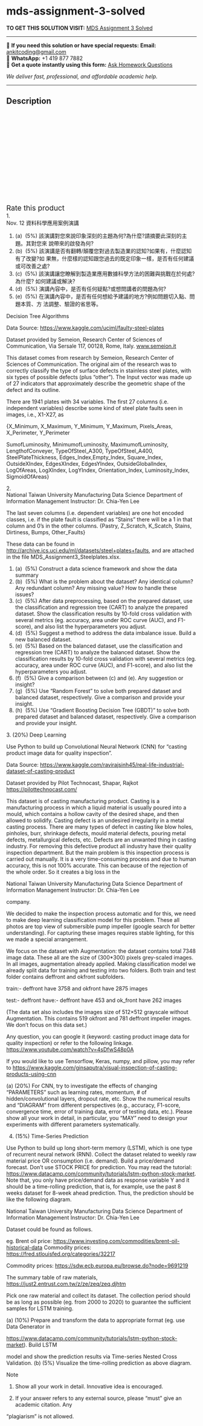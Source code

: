 # mds-assignment-3-solved
**TO GET THIS SOLUTION VISIT:** [MDS Assignment 3 Solved](https://www.ankitcodinghub.com/product/mds-assignment-3-solved/)


---

📩 **If you need this solution or have special requests:** **Email:** ankitcoding@gmail.com  
📱 **WhatsApp:** +1 419 877 7882  
📄 **Get a quote instantly using this form:** [Ask Homework Questions](https://www.ankitcodinghub.com/services/ask-homework-questions/)

*We deliver fast, professional, and affordable academic help.*

---

<h2>Description</h2>



<div class="kk-star-ratings kksr-auto kksr-align-center kksr-valign-top" data-payload="{&quot;align&quot;:&quot;center&quot;,&quot;id&quot;:&quot;99683&quot;,&quot;slug&quot;:&quot;default&quot;,&quot;valign&quot;:&quot;top&quot;,&quot;ignore&quot;:&quot;&quot;,&quot;reference&quot;:&quot;auto&quot;,&quot;class&quot;:&quot;&quot;,&quot;count&quot;:&quot;0&quot;,&quot;legendonly&quot;:&quot;&quot;,&quot;readonly&quot;:&quot;&quot;,&quot;score&quot;:&quot;0&quot;,&quot;starsonly&quot;:&quot;&quot;,&quot;best&quot;:&quot;5&quot;,&quot;gap&quot;:&quot;4&quot;,&quot;greet&quot;:&quot;Rate this product&quot;,&quot;legend&quot;:&quot;0\/5 - (0 votes)&quot;,&quot;size&quot;:&quot;24&quot;,&quot;title&quot;:&quot;MDS Assignment 3 Solved&quot;,&quot;width&quot;:&quot;0&quot;,&quot;_legend&quot;:&quot;{score}\/{best} - ({count} {votes})&quot;,&quot;font_factor&quot;:&quot;1.25&quot;}">

<div class="kksr-stars">

<div class="kksr-stars-inactive">
            <div class="kksr-star" data-star="1" style="padding-right: 4px">


<div class="kksr-icon" style="width: 24px; height: 24px;"></div>
        </div>
            <div class="kksr-star" data-star="2" style="padding-right: 4px">


<div class="kksr-icon" style="width: 24px; height: 24px;"></div>
        </div>
            <div class="kksr-star" data-star="3" style="padding-right: 4px">


<div class="kksr-icon" style="width: 24px; height: 24px;"></div>
        </div>
            <div class="kksr-star" data-star="4" style="padding-right: 4px">


<div class="kksr-icon" style="width: 24px; height: 24px;"></div>
        </div>
            <div class="kksr-star" data-star="5" style="padding-right: 4px">


<div class="kksr-icon" style="width: 24px; height: 24px;"></div>
        </div>
    </div>

<div class="kksr-stars-active" style="width: 0px;">
            <div class="kksr-star" style="padding-right: 4px">


<div class="kksr-icon" style="width: 24px; height: 24px;"></div>
        </div>
            <div class="kksr-star" style="padding-right: 4px">


<div class="kksr-icon" style="width: 24px; height: 24px;"></div>
        </div>
            <div class="kksr-star" style="padding-right: 4px">


<div class="kksr-icon" style="width: 24px; height: 24px;"></div>
        </div>
            <div class="kksr-star" style="padding-right: 4px">


<div class="kksr-icon" style="width: 24px; height: 24px;"></div>
        </div>
            <div class="kksr-star" style="padding-right: 4px">


<div class="kksr-icon" style="width: 24px; height: 24px;"></div>
        </div>
    </div>
</div>


<div class="kksr-legend" style="font-size: 19.2px;">
            <span class="kksr-muted">Rate this product</span>
    </div>
    </div>
<div class="page" title="Page 1">
<div class="layoutArea">
<div class="column">
1.

</div>
<div class="column">
Nov. 12 資料科學應用案例演講

<ol>
<li>(a) &nbsp;(5%) 該演講對您來說印象深刻的主題為何?為什麼?請摘要此深刻的主題。其對您來 說帶來的啟發為何?</li>
<li>(b) &nbsp;(5%) 該演講是否有翻轉/顛覆您對過去製造業的認知?如果有，什麼認知有了改變?如 果無，什麼樣的認知跟您過去的既定印象一樣，是否有任何建議或可改善之處?</li>
<li>(c) &nbsp;(5%) 該演講讓您瞭解到製造業應用數據科學方法的困難與挑戰在於何處?為什麼? 如何建議或解決?</li>
<li>(d) &nbsp;(5%) 演講內容中，是否有任何疑點?或想問講者的問題為何?</li>
<li>(e) &nbsp;(5%) 在演講內容中，是否有任何想給予建議的地方?例如問題切入點、問題本質、方
法調整、驗證的省思等。
</li>
</ol>
Decision Tree Algorithms

Data Source: https://www.kaggle.com/uciml/faulty-steel-plates

Dataset provided by Semeion, Research Center of Sciences of Communication, Via Sersale 117, 00128, Rome, Italy. www.semeion.it

This dataset comes from research by Semeion, Research Center of Sciences of Communication. The original aim of the research was to correctly classify the type of surface defects in stainless steel plates, with six types of possible defects (plus “other”). The Input vector was made up of 27 indicators that approximately describe the geometric shape of the defect and its outline.

There are 1941 plates with 34 variables. The first 27 columns (i.e. independent variables) describe some kind of steel plate faults seen in images, i.e., X1-X27, as

{X_Minimum, X_Maximum, Y_Minimum, Y_Maximum, Pixels_Areas, X_Perimeter, Y_Perimeter

SumofLuminosity, MinimumofLuminosity, MaximumofLuminosity, LengthofConveyer, TypeOfSteel_A300, TypeOfSteel_A400, SteelPlateThickness, Edges_Index,Empty_Index, Square_Index, OutsideXIndex, EdgesXIndex, EdgesYIndex, OutsideGlobalIndex, LogOfAreas, LogXIndex, LogYIndex, Orientation_Index, Luminosity_Index, SigmoidOfAreas}

</div>
</div>
<div class="layoutArea">
<div class="column">
2.

</div>
</div>
</div>
<div class="page" title="Page 2">
<div class="layoutArea">
<div class="column">
National Taiwan University Manufacturing Data Science Department of Information Management Instructor: Dr. Chia-Yen Lee

The last seven columns (i.e. dependent variables) are one hot encoded classes, i.e. if the plate fault is classified as “Stains” there will be a 1 in that column and 0’s in the other columns. {Pastry, Z_Scratch, K_Scatch, Stains, Dirtiness, Bumps, Other_Faults}

These data can be found in http://archive.ics.uci.edu/ml/datasets/steel+plates+faults, and are attached in the file MDS_Assignment3_Steelplates.xlsx.

<ol>
<li>(a) &nbsp;(5%) Construct a data science framework and show the data summary</li>
<li>(b) &nbsp;(5%) What is the problem about the dataset? Any identical column? Any redundant column?
Any missing value? How to handle these issues?
</li>
<li>(c) &nbsp;(5%) After data preprocessing, based on the prepared dataset, use the classification and
regression tree (CART) to analyze the prepared dataset. Show the classification results by 10-fold cross validation with several metrics (eg. accuracy, area under ROC curve (AUC), and F1-score), and also list the hyperparameters you adjust.
</li>
<li>(d) &nbsp;(5%) Suggest a method to address the data imbalance issue. Build a new balanced dataset.</li>
<li>(e) &nbsp;(5%) Based on the balanced dataset, use the classification and regression tree (CART) to analyze the balanced dataset. Show the classification results by 10-fold cross validation with several metrics (eg. accuracy, area under ROC curve (AUC), and F1-score), and also list the
hyperparameters you adjust.
</li>
<li>(f) &nbsp;(5%) Give a comparison between (c) and (e). Any suggestion or insight?</li>
<li>(g) &nbsp;(5%) Use “Random Forest” to solve both prepared dataset and balanced dataset, respectively.
Give a comparison and provide your insight.
</li>
<li>(h) &nbsp;(5%) Use “Gradient Boosting Decision Tree (GBDT)” to solve both prepared dataset and
balanced dataset, respectively. Give a comparison and provide your insight.
</li>
</ol>
3. (20%) Deep Learning

Use Python to build up Convolutional Neural Network (CNN) for “casting product image data for quality inspection”.

Data Source: https://www.kaggle.com/ravirajsinh45/real-life-industrial-dataset-of-casting-product

Dataset provided by Pilot Technocast, Shapar, Rajkot https://pilottechnocast.com/

This dataset is of casting manufacturing product. Casting is a manufacturing process in which a liquid material is usually poured into a mould, which contains a hollow cavity of the desired shape, and then allowed to solidify. Casting defect is an undesired irregularity in a metal casting process. There are many types of defect in casting like blow holes, pinholes, burr, shrinkage defects, mould material defects, pouring metal defects, metallurgical defects, etc. Defects are an unwanted thing in casting industry. For removing this defective product all industry have their quality inspection department. But the main problem is this inspection process is carried out manually. It is a very time-consuming process and due to human accuracy, this is not 100% accurate. This can because of the rejection of the whole order. So it creates a big loss in the

</div>
</div>
</div>
<div class="page" title="Page 3">
<div class="layoutArea">
<div class="column">
National Taiwan University Manufacturing Data Science Department of Information Management Instructor: Dr. Chia-Yen Lee

company.

We decided to make the inspection process automatic and for this, we need to make deep learning classification model for this problem. These all photos are top view of submersible pump impeller (google search for better understanding). For capturing these images requires stable lighting, for this we made a special arrangement.

We focus on the dataset with Augmentation: the dataset contains total 7348 image data. These all are the size of (300*300) pixels grey-scaled images. In all images, augmentation already applied. Making classification model we already split data for training and testing into two folders. Both train and test folder contains deffront and okfront subfolders.

train:- deffront have 3758 and okfront have 2875 images

test:- deffront have:- deffront have 453 and ok_front have 262 images

(The data set also includes the images size of 512×512 grayscale without Augmentation. This contains 519 okfront and 781 deffront impeller images. We don’t focus on this data set.)

Any question, you can google it (keyword: casting product image data for quality inspection) or refer to the following linkage. https://www.youtube.com/watch?v=4sDfwS48p0A

If you would like to use Tensorflow, Keras, numpy, and pillow, you may refer to https://www.kaggle.com/ginsaputra/visual-inspection-of-casting-products-using-cnn

(a) (20%) For CNN, try to investigate the effects of changing “PARAMETERS” such as learning rates, momentum, # of hidden/convolutional layers, dropout rate, etc. Show the numerical results and “DIAGRAM” from different perspectives (e.g., accuracy, F1-score, convergence time, error of training data, error of testing data, etc.). Please show all your work in detail, in particular, you “MAY” need to design your experiments with different parameters systematically.

4. (15%) Time-Series Prediction

Use Python to build up long short-term memory (LSTM), which is one type of recurrent neural network (RNN). Collect the dataset related to weekly raw material price OR consumption (i.e. demand). Build a price/demand forecast. Don’t use STOCK PRICE for prediction. You may read the tutorial: https://www.datacamp.com/community/tutorials/lstm-python-stock-market. Note that, you only have price/demand data as response variable Y and it should be a time-rolling prediction, that is, for example, use the past 8 weeks dataset for 8-week ahead prediction. Thus, the prediction should be like the following diagram.

</div>
</div>
</div>
<div class="page" title="Page 4">
<div class="layoutArea">
<div class="column">
National Taiwan University Manufacturing Data Science Department of Information Management Instructor: Dr. Chia-Yen Lee

Dataset could be found as follows.

eg. Brent oil price: https://www.investing.com/commodities/brent-oil-historical-data Commodity prices: https://fred.stlouisfed.org/categories/32217

Commodity prices: https://sdw.ecb.europa.eu/browse.do?node=9691219

The summary table of raw materials, https://just2.entrust.com.tw/z/ze/zeq/zeq.djhtm

Pick one raw material and collect its dataset. The collection period should be as long as possible (eg. from 2000 to 2020) to guarantee the sufficient samples for LSTM training.

(a) (10%) Prepare and transform the data to appropriate format (eg. use Data Generator in

https://www.datacamp.com/community/tutorials/lstm-python-stock-market). Build LSTM

model and show the prediction results via Time-series Nested Cross Validation. (b) (5%) Visualize the time-rolling prediction as above diagram.

Note

1. Show all your work in detail. Innovative idea is encouraged.

2. If your answer refers to any external source, please “must” give an academic citation. Any

“plagiarism” is not allowed.

</div>
</div>
</div>
